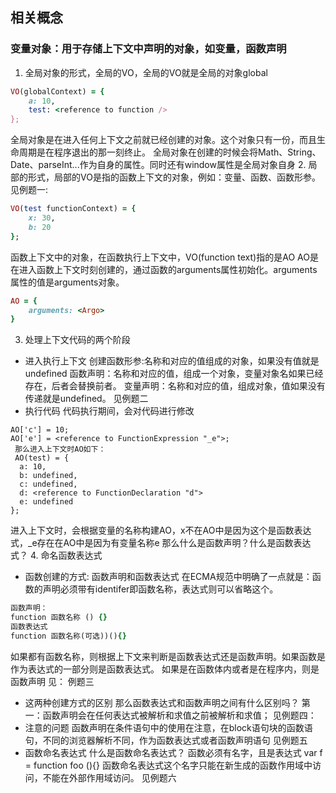 
## 相关概念
### 变量对象：用于存储上下文中声明的对象，如变量，函数声明
1. 全局对象的形式，全局的VO，全局的VO就是全局的对象global
```ruby
VO(globalContext) = {
    a: 10,
    test: <reference to function />
};
```
全局对象是在进入任何上下文之前就已经创建的对象。这个对象只有一份，而且生命周期是在程序退出的那一刻终止。
全局对象在创建的时候会将Math、String、Date、parseInt...作为自身的属性。同时还有window属性是全局对象自身
2. 局部的形式，局部的VO是指的函数上下文的对象，例如：变量、函数、函数形参。见例题一:
```ruby
VO(test functionContext) = {
    x: 30,
    b: 20
};
```
函数上下文中的对象，在函数执行上下文中，VO(function text)指的是AO
AO是在进入函数上下文时刻创建的，通过函数的arguments属性初始化。arguments属性的值是arguments对象。
```ruby
AO = {
    arguments: <Argo>
}
```
3. 处理上下文代码的两个阶段
+ 进入执行上下文
创建函数形参:名称和对应的值组成的对象，如果没有值就是undefined
函数声明：名称和对应的值，组成一个对象，变量对象名如果已经存在，后者会替换前者。
变量声明：名称和对应的值，组成对象，值如果没有传递就是undefined。
见例题二
+ 执行代码
代码执行期间，会对代码进行修改
```rubu
AO['c'] = 10;
AO['e'] = <reference to FunctionExpression "_e">;
 那么进入上下文时AO如下：
 AO(test) = {
  a: 10,
  b: undefined,
  c: undefined,
  d: <reference to FunctionDeclaration "d">
  e: undefined
};
```
进入上下文时，会根据变量的名称构建AO，x不在AO中是因为这个是函数表达式，_e存在在AO中是因为有变量名称e
那么什么是函数声明？什么是函数表达式？
 4. 命名函数表达式
 + 函数创建的方式: 函数声明和函数表达式
在ECMA规范中明确了一点就是：函数的声明必须带有identifer即函数名称，表达式则可以省略这个。
```ruby
函数声明：
function 函数名称 () {}
函数表达式
function 函数名称(可选))(){}
```
 如果都有函数名称，则根据上下文来判断是函数表达式还是函数声明。如果函数是作为表达式的一部分则是函数表达式。
如果是在函数体内或者是在程序内，则是函数声明
见： 例题三
+ 这两种创建方式的区别
那么函数表达式和函数声明之间有什么区别吗？
第一：函数声明会在任何表达式被解析和求值之前被解析和求值；
见例题四：
+ 注意的问题
函数声明在条件语句中的使用在注意，在block语句块的函数语句，不同的浏览器解析不同，作为函数表达式或者函数声明语句
见例题五
+ 函数命名表达式
什么是函数命名表达式？
函数必须有名字，且是表达式
var f = function foo (){}
函数命名表达式这个名字只能在新生成的函数作用域中访问，不能在外部作用域访问。
见例题六
